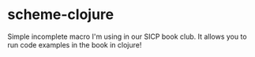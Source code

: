 # scheme-clojure

Simple incomplete macro I'm using in our SICP book club. It allows you to run code examples in the book in clojure!